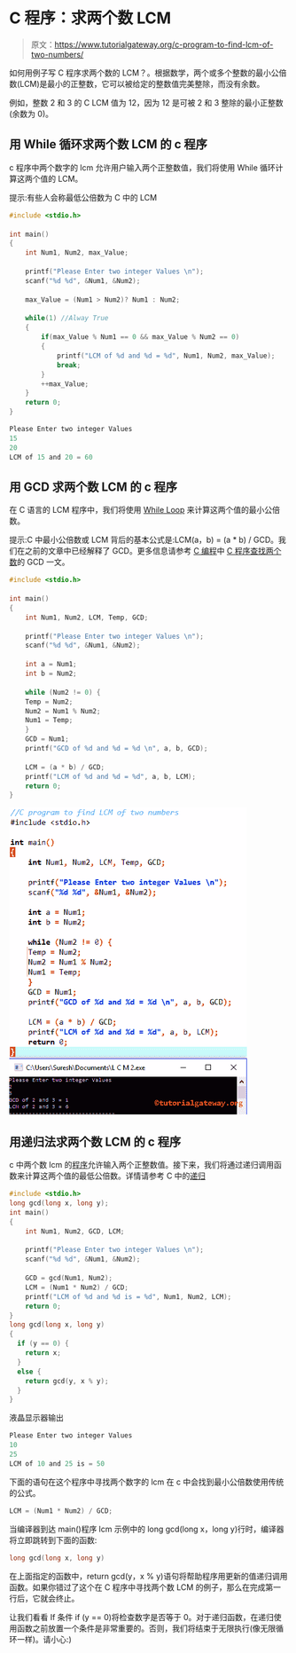 # C 程序：求两个数 LCM 

> 原文：<https://www.tutorialgateway.org/c-program-to-find-lcm-of-two-numbers/>

如何用例子写 C 程序求两个数的 LCM？。根据数学，两个或多个整数的最小公倍数(LCM)是最小的正整数，它可以被给定的整数值完美整除，而没有余数。

例如，整数 2 和 3 的 C LCM 值为 12，因为 12 是可被 2 和 3 整除的最小正整数(余数为 0)。

## 用 While 循环求两个数 LCM 的 c 程序

c 程序中两个数字的 lcm 允许用户输入两个正整数值，我们将使用 While 循环计算这两个值的 LCM。

提示:有些人会称最低公倍数为 C 中的 LCM

```c
#include <stdio.h>

int main()
{
    int Num1, Num2, max_Value;

    printf("Please Enter two integer Values \n");
    scanf("%d %d", &Num1, &Num2);

    max_Value = (Num1 > Num2)? Num1 : Num2;

    while(1) //Alway True
    {
    	if(max_Value % Num1 == 0 && max_Value % Num2 == 0) 
    	{
    		printf("LCM of %d and %d = %d", Num1, Num2, max_Value);
    		break;
		}
		++max_Value;
	}
    return 0;
}
```

```c
Please Enter two integer Values 
15
20
LCM of 15 and 20 = 60
```

## 用 GCD 求两个数 LCM 的 c 程序

在 C 语言的 LCM 程序中，我们将使用 [While Loop](https://www.tutorialgateway.org/while-loop-in-c/) 来计算这两个值的最小公倍数。

提示:C 中最小公倍数或 LCM 背后的基本公式是:LCM(a，b) = (a * b) / GCD。我们在之前的文章中已经解释了 GCD。更多信息请参考 [C 编程](https://www.tutorialgateway.org/c-programming/)中 [C 程序查找两个数](https://www.tutorialgateway.org/c-program-to-find-gcd-of-two-numbers/)的 GCD 一文。

```c
#include <stdio.h>

int main()
{
    int Num1, Num2, LCM, Temp, GCD;

    printf("Please Enter two integer Values \n");
    scanf("%d %d", &Num1, &Num2);

    int a = Num1;
    int b = Num2;

    while (Num2 != 0) {
 	Temp = Num2;
 	Num2 = Num1 % Num2;
 	Num1 = Temp;
    }
    GCD = Num1;
    printf("GCD of %d and %d = %d \n", a, b, GCD);

    LCM = (a * b) / GCD;
    printf("LCM of %d and %d = %d", a, b, LCM);
    return 0;
}
```

![C Program to find LCM of Two Numbers 1](img/aaac4fbe48d2de9b14a48745d54ae99f.png)

## 用递归法求两个数 LCM 的 c 程序

c 中两个数 lcm 的[程序](https://www.tutorialgateway.org/c-programming-examples/)允许输入两个正整数值。接下来，我们将通过递归调用函数来计算这两个值的最低公倍数。详情请参考 C 中的[递归](https://www.tutorialgateway.org/recursion-in-c/)

```c
#include <stdio.h>
long gcd(long x, long y);
int main()
{
    int Num1, Num2, GCD, LCM;

    printf("Please Enter two integer Values \n");
    scanf("%d %d", &Num1, &Num2);

    GCD = gcd(Num1, Num2);
    LCM = (Num1 * Num2) / GCD;
    printf("LCM of %d and %d is = %d", Num1, Num2, LCM);
    return 0;
}
long gcd(long x, long y) 
{
  if (y == 0) {
  	return x;
  }
  else {
    return gcd(y, x % y);
  }
}
```

液晶显示器输出

```c
Please Enter two integer Values 
10
25
LCM of 10 and 25 is = 50
```

下面的语句在这个程序中寻找两个数字的 lcm 在 c 中会找到最小公倍数使用传统的公式。

```c
LCM = (Num1 * Num2) / GCD;
```

当编译器到达 main()程序 lcm 示例中的 long gcd(long x，long y)行时，编译器将立即跳转到下面的函数:

```c
long gcd(long x, long y)
```

在上面指定的函数中，return gcd(y，x % y)语句将帮助程序用更新的值递归调用函数。如果你错过了这个在 C 程序中寻找两个数 LCM 的例子，那么在完成第一行后，它就会终止。

让我们看看 If 条件 if (y == 0)将检查数字是否等于 0。对于递归函数，在递归使用函数之前放置一个条件是非常重要的。否则，我们将结束于无限执行(像无限循环一样)。请小心:)